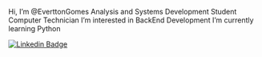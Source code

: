  Hi, I’m @EverttonGomes
 Analysis and Systems Development Student
 Computer Technician 
 I’m interested in BackEnd Development
 I’m currently learning Python

[![Linkedin Badge](https://img.shields.io/badge/-LinkedIn-blue?style=flat-square&logo=Linkedin&logoColor=white&link=https://https://www.linkedin.com/in/evertton-gomes/)](https://www.linkedin.com/in/evertton-gomes/)

<!---
EverttonGomes/EverttonGomes is a ✨ special ✨ repository because its `README.md` (this file) appears on your GitHub profile.
You can click the Preview link to take a look at your changes.
--->

